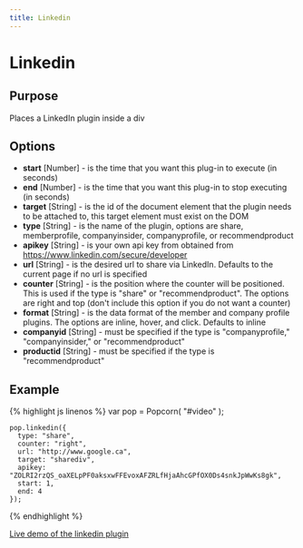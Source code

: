 ```yaml
---
title: Linkedin
---
```

# Linkedin #

## Purpose ##

Places a LinkedIn plugin inside a div

## Options ##

* **start** \[Number\] - is the time that you want this plug-in to execute (in seconds)
* **end** \[Number\] - is the time that you want this plug-in to stop executing (in seconds)
* **target** \[String\] - is the id of the document element that the plugin needs to be attached to, this target element must exist on the DOM
* **type** \[String\] - is the name of the plugin, options are share, memberprofile, companyinsider, companyprofile, or recommendproduct
* **apikey** \[String\] - is your own api key from obtained from https://www.linkedin.com/secure/developer
* **url** \[String\] - is the desired url to share via LinkedIn. Defaults to the current page if no url is specified
* **counter** \[String\] - is the position where the counter will be positioned. This is used if the type is "share" or "recommendproduct". The options are right and top (don't include this option if you do not want a counter)
* **format** \[String\] - is the data format of the member and company profile plugins. The options are inline, hover, and click. Defaults to inline
* **companyid** \[String\] - must be specified if the type is "companyprofile," "companyinsider," or "recommendproduct"
* **productid** \[String\] - must be specified if the type is "recommendproduct"

## Example ##

{% highlight js linenos %} 
    var pop = Popcorn( "#video" );

    pop.linkedin({
      type: "share",
      counter: "right",
      url: "http://www.google.ca",
      target: "sharediv",
      apikey: "ZOLRI2rzQS_oaXELpPF0aksxwFFEvoxAFZRLfHjaAhcGPfOX0Ds4snkJpWwKs8gk",
      start: 1,
      end: 4
    });
{% endhighlight %}

[Live demo of the linkedin plugin](http://jsfiddle.net/popcornjs/xCZUB/)
